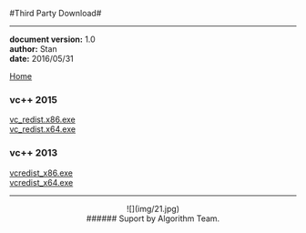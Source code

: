 #Third Party Download#

----------
**document version:**	1.0  
**author:** Stan  
**date:** 2016/05/31 

[Home](README.md "Home")   

### vc++ 2015 ###

[vc_redist.x86.exe](attachment/third-package/vc2015/vc_redist.x86.exe)   
[vc_redist.x64.exe](attachment/third-package/vc2015/vc_redist.x64.exe)   

### vc++ 2013 ###
[vcredist_x86.exe](attachment/third-package/vc2013/vcredist_x86.exe)   
[vcredist_x64.exe](attachment/third-package/vc2013/vcredist_x64.exe)   


---------------------------------

<center>![](img/21.jpg) </center>
<center> 
###### Suport by Algorithm Team. 
</center>

